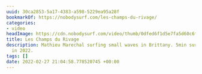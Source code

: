 ```yaml
---
uuid: 30ca2853-5a17-4383-a598-5229ea95a28f
bookmarkOf: https://nobodysurf.com/les-champs-du-rivage/
categories:
- video
headImage: https://cdn.nobodysurf.com/video/thumb/0dfed6f1d5e7fa5d60c6f79ae21a20b7.png
title: Les Champs du Rivage
description: Mathieu Marechal surfing small waves in Brittany. 5min surfing edit filmed
  in 2022.
tags: []
date: 2022-02-27 21:04:58.778520745 +00:00
---
```



